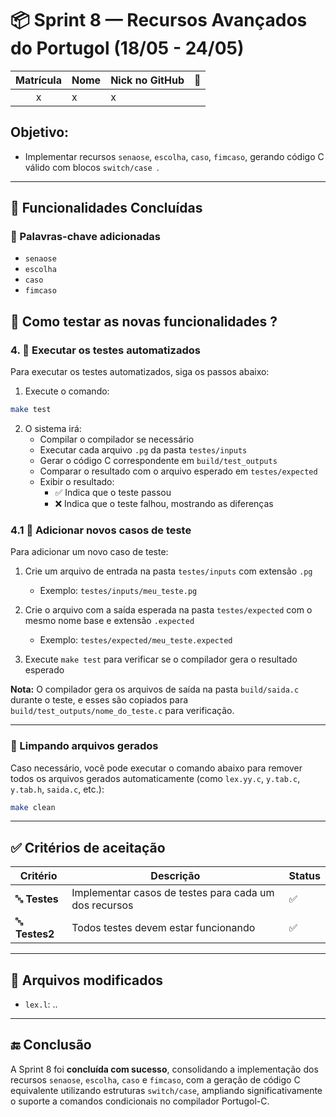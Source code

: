 # 📦 Sprint 8 — Recursos Avançados do Portugol (18/05 - 24/05)

| Matrícula | Nome                                      | Nick no GitHub |                                                      📸                                                       |
| :-------: | ----------------------------------------- | -------------- | :----------------------------------------------------------------------------------------------------------: |
| x |  x                 | x       |  [](https://github.com/)   |


## Objetivo:
- Implementar recursos `senaose`, `escolha`, `caso`, `fimcaso`, gerando código C válido com blocos `switch/case `.


---

## 🧪 Funcionalidades Concluídas

### 🧩 Palavras-chave adicionadas
- `senaose`
- `escolha`
- `caso`
- `fimcaso`

## 🚀 Como testar as novas funcionalidades ?

### 4. 🧪 Executar os testes automatizados

Para executar os testes automatizados, siga os passos abaixo:

1. Execute o comando:
```bash
make test
```

2. O sistema irá:
   - Compilar o compilador se necessário
   - Executar cada arquivo `.pg` da pasta `testes/inputs`
   - Gerar o código C correspondente em `build/test_outputs`
   - Comparar o resultado com o arquivo esperado em `testes/expected`
   - Exibir o resultado:
     - ✅ Indica que o teste passou
     - ❌ Indica que o teste falhou, mostrando as diferenças

### 4.1 🧩 Adicionar novos casos de teste

Para adicionar um novo caso de teste:

1. Crie um arquivo de entrada na pasta `testes/inputs` com extensão `.pg`
   - Exemplo: `testes/inputs/meu_teste.pg`

2. Crie o arquivo com a saída esperada na pasta `testes/expected` com o mesmo nome base e extensão `.expected`
   - Exemplo: `testes/expected/meu_teste.expected`

3. Execute `make test` para verificar se o compilador gera o resultado esperado

**Nota:** O compilador gera os arquivos de saída na pasta `build/saida.c` durante o teste, e esses são copiados para `build/test_outputs/nome_do_teste.c` para verificação.

---

### 🧹 Limpando arquivos gerados

Caso necessário, você pode executar o comando abaixo para remover todos os arquivos gerados automaticamente (como `lex.yy.c`, `y.tab.c`, `y.tab.h`, `saida.c`, etc.):

```bash
make clean
```
---


## ✅ Critérios de aceitação

| Critério | Descrição | Status |
|---------|-----------|--------|
| 🔤 **Testes** | Implementar casos de testes para cada um dos recursos | ✅ |
| 🔤 **Testes2** | Todos testes devem estar funcionando | ✅ |


---

## 📁 Arquivos modificados

- `lex.l`: ..

---

## 🔚 Conclusão

A Sprint 8 foi **concluída com sucesso**, consolidando a implementação dos recursos `senaose`, `escolha`, `caso` e `fimcaso`, com a geração de código C equivalente utilizando estruturas `switch/case`, ampliando significativamente o suporte a comandos condicionais no compilador Portugol-C.
